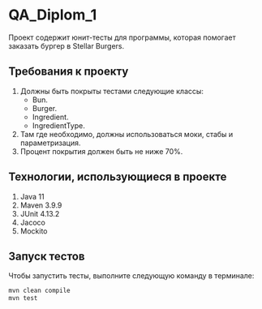 # QA_Diplom_1
Проект содержит юнит-тесты для программы, которая помогает заказать бургер в Stellar Burgers.

## Требования к проекту
1. Должны быть покрыты тестами следующие классы:
    - Bun.
    - Burger.
    - Ingredient.
    - IngredientType.
2. Там где необходимо, должны использоваться моки, стабы и параметризация.
3. Процент покрытия должен быть не ниже 70%.

## Технологии, использующиеся в проекте
1. Java 11
2. Maven 3.9.9
3. JUnit 4.13.2
4. Jacoco
5. Mockito

## Запуск тестов
Чтобы запустить тесты, выполните следующую команду в терминале:
```bash
mvn clean compile
mvn test